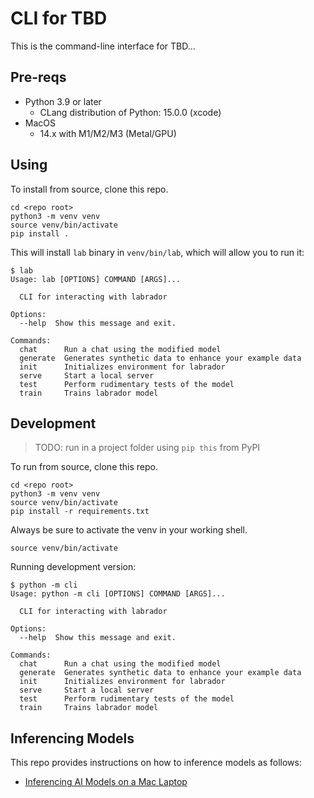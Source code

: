 # CLI for TBD

This is the command-line interface for TBD...

## Pre-reqs

 * Python 3.9 or later
   * CLang distribution of Python: 15.0.0 (xcode)
* MacOS
  * 14.x with M1/M2/M3 (Metal/GPU)

## Using

To install from source, clone this repo.

```shell
cd <repo root>
python3 -m venv venv
source venv/bin/activate
pip install .
```

This will install `lab` binary in `venv/bin/lab`, which will allow you to run it:

```shell
$ lab
Usage: lab [OPTIONS] COMMAND [ARGS]...

  CLI for interacting with labrador

Options:
  --help  Show this message and exit.

Commands:
  chat      Run a chat using the modified model
  generate  Generates synthetic data to enhance your example data
  init      Initializes environment for labrador
  serve     Start a local server
  test      Perform rudimentary tests of the model
  train     Trains labrador model
```

## Development

> TODO: run in a project folder using `pip this` from PyPI

To run from source, clone this repo.

```shell
cd <repo root>
python3 -m venv venv
source venv/bin/activate
pip install -r requirements.txt
```

Always be sure to activate the venv in your working shell.

```shell
source venv/bin/activate
```

Running development version:

```
$ python -m cli
Usage: python -m cli [OPTIONS] COMMAND [ARGS]...

  CLI for interacting with labrador

Options:
  --help  Show this message and exit.

Commands:
  chat      Run a chat using the modified model
  generate  Generates synthetic data to enhance your example data
  init      Initializes environment for labrador
  serve     Start a local server
  test      Perform rudimentary tests of the model
  train     Trains labrador model
```

## Inferencing Models

This repo provides instructions on how to inference models as follows:

- [Inferencing AI Models on a Mac Laptop](./mac_inference/README.md)

